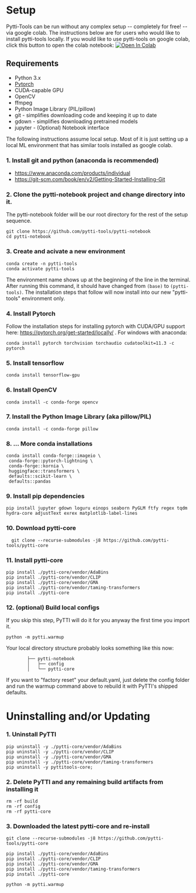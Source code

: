 # Setup

Pytti-Tools can be run without any complex setup -- completely for free! -- via google colab. The instructions below are for users who would like to install pytti-tools locally. If you would like to use pytti-tools on google colab, click this button to open the colab notebook: [![Open In Colab](https://colab.research.google.com/assets/colab-badge.svg)](https://colab.research.google.com/github/pytti-tools/pytti-notebook/blob/main/pyttitools-PYTTI.ipynb)

## Requirements

* Python 3.x
* [Pytorch](https://pytorch.org/get-started/locally/)
* CUDA-capable GPU
* OpenCV
* ffmpeg
* Python Image Library (PIL/pillow)
* git - simplifies downloading code and keeping it up to date
* gdown - simplifies downloading pretrained models
* jupyter - (Optional) Notebook interface


The following instructions assume local setup. Most of it is just setting up a local ML environment that has similar tools installed as google colab.

### 1. Install git and python (anaconda is recommended)

* https://www.anaconda.com/products/individual
* https://git-scm.com/book/en/v2/Getting-Started-Installing-Git

### 2. Clone the pytti-notebook project and change directory into it.

The pytti-notebook folder will be our root directory for the rest of the setup sequence.

    git clone https://github.com/pytti-tools/pytti-notebook
    cd pytti-notebook

### 3.  Create and acivate a new environment

    conda create -n pytti-tools
    conda activate pytti-tools

The environment name shows up at the beginning of the line in the terminal. After running this command, it should have changed from `(base)` to `(pytti-tools)`. The installation steps that follow will now install into our new "pytti-tools" environment only.

### 4. Install Pytorch

Follow the installation steps for installing pytorch with CUDA/GPU support here: https://pytorch.org/get-started/locally/ . For windows with anaconda:

    conda install pytorch torchvision torchaudio cudatoolkit=11.3 -c pytorch

### 5. Install tensorflow

    conda install tensorflow-gpu
### 6. Install OpenCV

    conda install -c conda-forge opencv

### 7. Install the Python Image Library (aka pillow/PIL)

    conda install -c conda-forge pillow

### 8. ... More conda installations

    conda install conda-forge::imageio \
     conda-forge::pytorch-lightning \
     conda-forge::kornia \
     huggingface::transformers \
     defaults::scikit-learn \
     defaults::pandas

### 9. Install pip dependencies

    pip install jupyter gdown loguru einops seaborn PyGLM ftfy regex tqdm hydra-core adjustText exrex matplotlib-label-lines

### 10. Download pytti-core

      git clone --recurse-submodules -j8 https://github.com/pytti-tools/pytti-core
### 11. Install pytti-core

    pip install ./pytti-core/vendor/AdaBins
    pip install ./pytti-core/vendor/CLIP
    pip install ./pytti-core/vendor/GMA
    pip install ./pytti-core/vendor/taming-transformers
    pip install ./pytti-core

### 12. (optional) Build local configs

If you skip this step, PyTTI will do it for you anyway the first time you import it.

```
python -m pytti.warmup
```

Your local directory structure probably looks something like this now:

            ├── pytti-notebook
            │   ├── config
            │   └── pytti-core

If you want to "factory reset" your default.yaml, just delete the config folder and run the warmup command above to rebuild it with PyTTI's shipped defaults.


# Uninstalling and/or Updating

### 1. Uninstall PyTTI

```
pip uninstall -y ./pytti-core/vendor/AdaBins
pip uninstall -y ./pytti-core/vendor/CLIP
pip uninstall -y ./pytti-core/vendor/GMA
pip uninstall -y ./pytti-core/vendor/taming-transformers
pip uninstall -y pyttitools-core;
```

### 2. Delete PyTTI and any remaining build artifacts from installing it

```
rm -rf build
rm -rf config
rm -rf pytti-core
```

### 3. Downloaded the latest pytti-core and re-install

```
git clone --recurse-submodules -j8 https://github.com/pytti-tools/pytti-core

pip install ./pytti-core/vendor/AdaBins
pip install ./pytti-core/vendor/CLIP
pip install ./pytti-core/vendor/GMA
pip install ./pytti-core/vendor/taming-transformers
pip install ./pytti-core

python -m pytti.warmup
```
